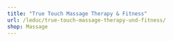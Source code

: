 ```yaml
---
title: "True Touch Massage Therapy & Fitness"
url: /leduc/true-touch-massage-therapy-und-fitness/
shop: Massage
---
```

